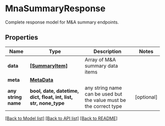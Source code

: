 # MnaSummaryResponse

Complete response model for M&A summary endpoints.

## Properties
Name | Type | Description | Notes
------------ | ------------- | ------------- | -------------
**data** | [**[SummaryItem]**](SummaryItem.md) | Array of M&amp;A summary data items | 
**meta** | [**MetaData**](MetaData.md) |  | 
**any string name** | **bool, date, datetime, dict, float, int, list, str, none_type** | any string name can be used but the value must be the correct type | [optional]

[[Back to Model list]](../README.md#documentation-for-models) [[Back to API list]](../README.md#documentation-for-api-endpoints) [[Back to README]](../README.md)


